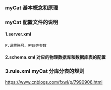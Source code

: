 ### myCat 基本概念和原理


### myCat 配置文件的说明
#### 1.server.xml 
    P.设置账号、密码等参数

#### 2.schema.xml 对应的物理数据库和数据库表的配置

### 3.rule.xml myCat 分库分表的规则


https://www.cnblogs.com/fxwl/p/7990906.html